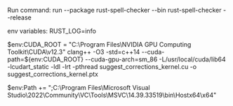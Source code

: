 Run command:
run --package rust-spell-checker --bin rust-spell-checker --release

env variables: RUST_LOG=info


$env:CUDA_ROOT = "C:\Program Files\NVIDIA GPU Computing Toolkit\CUDA\v12.3"
clang++ -O3 -std=c++14 --cuda-path=${env:CUDA_ROOT} --cuda-gpu-arch=sm_86 -L/usr/local/cuda/lib64 -lcudart_static -ldl -lrt -pthread suggest_corrections_kernel.cu -o suggest_corrections_kernel.ptx


$env:Path += ";C:\Program Files\Microsoft Visual Studio\2022\Community\VC\Tools\MSVC\14.39.33519\bin\Hostx64\x64"


